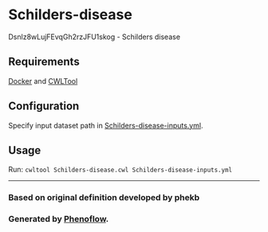 # Schilders-disease

Dsnlz8wLujFEvqGh2rzJFU1skog - Schilders disease

## Requirements

[Docker](https://docs.docker.com/install/) and [CWLTool](https://github.com/common-workflow-language/cwltool#install)

## Configuration

Specify input dataset path in [Schilders-disease-inputs.yml](Schilders-disease-inputs.yml).

## Usage

Run: `cwltool Schilders-disease.cwl Schilders-disease-inputs.yml`

***

### Based on original definition developed by phekb
### Generated by [Phenoflow](https://kclhi.org/phenoflow).
